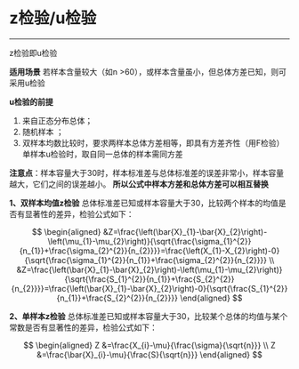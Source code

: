 # z检验/u检验
----

z检验即u检验

**适用场景**
若样本含量较大（如n >60），或样本含量虽小，但总体方差已知，则可采用u检验


**u检验的前提**
1. 来自正态分布总体；
2. 随机样本 ；
3. 双样本均数比较时，要求两样本总体方差相等，即具有方差齐性（用F检验）
单样本u检验时，取自同一总体的样本需同方差

**注意点**：样本容量大于30时，样本标准差与总体标准差的误差非常小，样本容量越大，它们之间的误差越小。
**所以公式中样本方差和总体方差可以相互替换**

**1、双样本均值z检验**
总体标准差已知或样本容量大于30，比较两个样本的均值是否有显著性的差异，检验公式如下：

$$
\begin{aligned}
&Z=\frac{\left(\bar{X}_{1}-\bar{X}_{2}\right)-\left(\mu_{1}-\mu_{2}\right)}{\sqrt{\frac{\sigma_{1}^{2}}{n_{1}}+\frac{\sigma_{2}^{2}}{n_{2}}}}=\frac{\left(X_{1}-X_{2}\right)-0}{\sqrt{\frac{\sigma_{1}^{2}}{n_{1}}+\frac{\sigma_{2}^{2}}{n_{2}}}} \\
&Z=\frac{\left(\bar{X}_{1}-\bar{X}_{2}\right)-\left(\mu_{1}-\mu_{2}\right)}{\sqrt{\frac{S_{1}^{2}}{n_{1}}+\frac{S_{2}^{2}}{n_{2}}}}=\frac{\left(\bar{X}_{1}-\bar{X}_{2}\right)-0}{\sqrt{\frac{S_{1}^{2}}{n_{1}}+\frac{S_{2}^{2}}{n_{2}}}}
\end{aligned}
$$

**2、单样本z检验**
总体标准差已知或样本容量大于30，比较某个总体的均值与某个常数是否有显著性的差异，检验公式如下：

$$
\begin{aligned}
Z &=\frac{X_{i}-\mu}{\frac{\sigma}{\sqrt{n}}} \\
Z &=\frac{\bar{X}_{i}-\mu}{\frac{S}{\sqrt{n}}}
\end{aligned}
$$